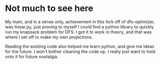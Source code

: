 # Not much to see here

My main, and in a sense only, achievement in this fork off of dfs-optimizer, was linear.py, just proving to myself I could find a python library to quickly run my knapsack problem for DFS.  I got it to work in theory, and that was where I set off to make my own projections.

Reading the existing code also helped me learn python, and give me ideas for the future.  I won't bother cleaning the code up, I really just want to hold onto it for future nostalgia.
